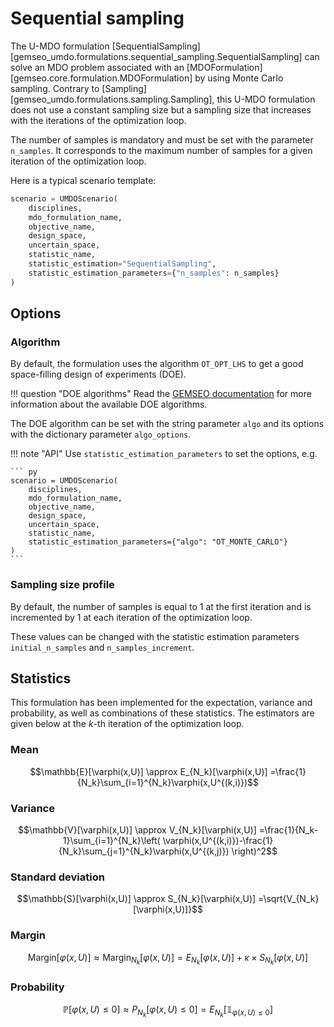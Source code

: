 <!---
Copyright 2021 IRT Saint Exupéry, https://www.irt-saintexupery.com

This work is licensed under the Creative Commons Attribution-ShareAlike 4.0
International License. To view a copy of this license, visit
http://creativecommons.org/licenses/by-sa/4.0/ or send a letter to Creative
Commons, PO Box 1866, Mountain View, CA 94042, USA.
--->

# Sequential sampling

The U-MDO formulation [SequentialSampling]
[gemseo_umdo.formulations.sequential_sampling.SequentialSampling]
can solve an MDO problem
associated with an [MDOFormulation][gemseo.core.formulation.MDOFormulation]
by using Monte Carlo sampling.
Contrary to [Sampling][gemseo_umdo.formulations.sampling.Sampling],
this U-MDO formulation does not use a constant sampling size
but a sampling size that increases with the iterations of the optimization loop.

The number of samples is mandatory
and must be set with the parameter `n_samples`.
It corresponds to the maximum number of samples
for a given iteration of the optimization loop.

Here is a typical scenario template:

``` py
scenario = UMDOScenario(
    disciplines,
    mdo_formulation_name,
    objective_name,
    design_space,
    uncertain_space,
    statistic_name,
    statistic_estimation="SequentialSampling",
    statistic_estimation_parameters={"n_samples": n_samples}
)
```

## Options

### Algorithm

By default,
the formulation uses the algorithm `OT_OPT_LHS`
to get a good space-filling design of experiments (DOE).

!!! question "DOE algorithms"
    Read the [GEMSEO documentation](https://gemseo.readthedocs.io/en/stable/doe.html#algorithms)
    for more information about the available DOE algorithms.

The DOE algorithm can be set with the string parameter `algo`
and its options with the dictionary parameter `algo_options`.

!!! note "API"
    Use `statistic_estimation_parameters` to set the options,
    e.g.

    ``` py
    scenario = UMDOScenario(
        disciplines,
        mdo_formulation_name,
        objective_name,
        design_space,
        uncertain_space,
        statistic_name,
        statistic_estimation_parameters={"algo": "OT_MONTE_CARLO"}
    )
    ```

### Sampling size profile

By default,
the number of samples is equal to 1 at the first iteration
and is incremented by 1 at each iteration of the optimization loop.

These values can be changed with the statistic estimation parameters
`initial_n_samples` and `n_samples_increment`.

## Statistics

This formulation has been implemented for the expectation, variance and probability,
as well as combinations of these statistics.
The estimators are given below at the $k$-th iteration of the optimization loop.

### Mean

$$\mathbb{E}[\varphi(x,U)]
\approx E_{N_k}[\varphi(x,U)]
=\frac{1}{N_k}\sum_{i=1}^{N_k}\varphi(x,U^{(k,i)})$$

### Variance

$$\mathbb{V}[\varphi(x,U)]
\approx V_{N_k}[\varphi(x,U)]
=\frac{1}{N_k-1}\sum_{i=1}^{N_k}\left(
\varphi(x,U^{(k,i)})-\frac{1}{N_k}\sum_{j=1}^{N_k}\varphi(x,U^{(k,j)})
\right)^2$$

### Standard deviation

$$\mathbb{S}[\varphi(x,U)]
\approx S_{N_k}[\varphi(x,U)]
=\sqrt{V_{N_k}[\varphi(x,U)]}$$

### Margin

$$\textrm{Margin}[\varphi(x,U)]
\approx \textrm{Margin}_{N_k}[\varphi(x,U)]
=E_{N_k}[\varphi(x,U)]+\kappa\times S_{N_k}[\varphi(x,U)]$$

### Probability

$$\mathbb{P}[\varphi(x,U)\leq 0]
\approx P_{N_k}[\varphi(x,U)\leq 0]
=E_{N_k}[\mathbb{1}_{\varphi(x,U)\leq 0}]$$
